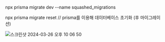 npx prisma migrate dev --name squashed_migrations

npx prisma migrate reset // prisma를 이용해 데이터베이스 초기화 (후 마이그레이션)

![스크린샷 2024-03-26 오후 10 06 50](https://github.com/hh-plus/2-courses/assets/71562311/1c6a78a8-82a8-4a14-95d8-b46a15b51e36)
